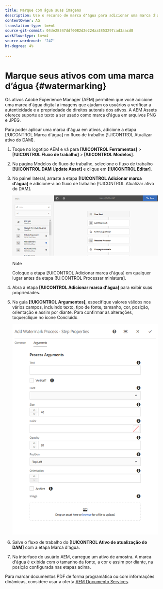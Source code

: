 ```yaml
---
title: Marque com água suas imagens
description: Use o recurso de marca d'água para adicionar uma marca d'água digital às imagens PNG E JPEG.
contentOwner: AG
translation-type: tm+mt
source-git-commit: 04de28347ddf0082d2e224aa3853297cad3aacd8
workflow-type: tm+mt
source-wordcount: '247'
ht-degree: 4%

---
```



# Marque seus ativos com uma marca d’água {#watermarking}

Os ativos Adobe Experience Manager (AEM) permitem que você adicione uma marca d&#39;água digital a imagens que ajudam os usuários a verificar a autenticidade e a propriedade de direitos autorais dos ativos. A AEM Assets oferece suporte ao texto a ser usado como marca d&#39;água em arquivos PNG e JPEG.

Para poder aplicar uma marca d&#39;água em ativos, adicione a etapa [!UICONTROL Marca d&#39;água] no fluxo de trabalho [!UICONTROL Atualizar ativo do DAM].

1. Toque no logotipo AEM e vá para **[!UICONTROL Ferramentas]** > **[!UICONTROL Fluxo de trabalho]** > **[!UICONTROL Modelos]**.
1. Na página Modelos de fluxo de trabalho, selecione o fluxo de trabalho **[!UICONTROL DAM Update Asset]** e clique em **[!UICONTROL Editar]**.

1. No painel lateral, arraste a etapa **[!UICONTROL Adicionar marca d&#39;água]** e adicione-a ao fluxo de trabalho [!UICONTROL Atualizar ativo do DAM].

   ![Desenhe a etapa Adicionar marca d&#39;água no fluxo de trabalho do ativo de atualização do DAM](assets/add_watermark_step_aem_assets.png)

   >[!NOTE]
   >
   >Coloque a etapa [!UICONTROL Adicionar marca d&#39;água] em qualquer lugar antes da etapa [!UICONTROL Processar miniatura].

1. Abra a etapa **[!UICONTROL Adicionar marca d&#39;água]** para exibir suas propriedades.
1. Na guia **[!UICONTROL Argumentos]**, especifique valores válidos nos vários campos, incluindo texto, tipo de fonte, tamanho, cor, posição, orientação e assim por diante. Para confirmar as alterações, toque/clique no ícone Concluído.

   ![Forneça os argumentos na etapa adicionar marca d&#39;água em Ativos](assets/arguments_add_watermark_aem_assets.png)

1. Salve o fluxo de trabalho do **[!UICONTROL Ativo de atualização do DAM]** com a etapa Marca d&#39;água.
1. Na interface do usuário AEM, carregue um ativo de amostra. A marca d&#39;água é exibida com o tamanho da fonte, a cor e assim por diante, na posição configurada nas etapas acima.

Para marcar documentos PDF de forma programática ou com informações dinâmicas, considere usar a oferta [AEM Documento Services](/help/forms/using/overview-aem-document-services.md).
